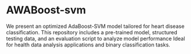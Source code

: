 # AWABoost-svm
We present an optimized AdaBoost-SVM model tailored for heart disease classification.  This repository includes a pre-trained model, structured testing data, and an evaluation script to analyze model performance Ideal for health data analysis applications and binary classification tasks.
